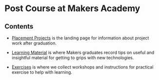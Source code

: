 # Post Course at Makers Academy

## Contents

* [Placement Projects](https://github.com/makersacademy/post-course/tree/master/placement-projects) is the landing page for information about project work after graduation.

* [Learning Material](https://github.com/makersacademy/post-course/tree/master/learning) is where Makers graduates record tips on useful and insightful material for getting to grips with new technologies.

* [Exercises](https://github.com/makersacademy/post-course/tree/master/exercises) is where we collect workshops and instructions for practical exercise to help with learning.
